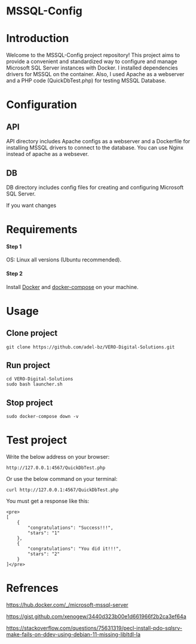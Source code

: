 # MSSQL-Config

# Introduction
Welcome to the MSSQL-Config project repository! This project aims to provide a convenient and standardized way to configure and manage Microsoft SQL Server instances with Docker.
I installed dependencies drivers for MSSQL on the container.
Also, I used Apache as a webserver and a PHP code (QuickDbTest.php) for testing MSSQL Database.

# Configuration
## API
API directory includes Apache configs as a webserver and a Dockerfile for installing MSSQL drivers to connect to the database.
You can use Nginx instead of apache as a websever.

## DB
DB directory includes config files for creating and configuring Microsoft SQL Server.

If you want changes

# Requirements
#### Step 1 
OS: Linux all versions (Ubuntu recommended).

#### Step 2 
Install [Docker](https://www.digitalocean.com/community/tutorials/how-to-install-and-use-docker-on-ubuntu-22-04) and [docker-compose](https://www.digitalocean.com/community/tutorials/how-to-install-and-use-docker-compose-on-ubuntu-20-04) on your machine.

# Usage
## Clone project
```  
git clone https://github.com/adel-bz/VERO-Digital-Solutions.git
```
## Run project
```
cd VERO-Digital-Solutions
sudo bash launcher.sh
```
## Stop project
```
sudo docker-compose down -v
```

# Test project
Write the below address on your browser:
```
http://127.0.0.1:4567/QuickDbTest.php
```
Or use the below command on your terminal:
```
curl http://127.0.0.1:4567/QuickDbTest.php
```
You must get a response like this:
```
<pre>
[
    {
        "congratulations": "Success!!!",
        "stars": "1"
    },
    {
        "congratulations": "You did it!!!",
        "stars": "2"
    }
]</pre>
```

# Refrences
https://hub.docker.com/_/microsoft-mssql-server

https://gist.github.com/xenogew/3440d323b00e1d661966f2b2ca3ef64a

https://stackoverflow.com/questions/75631319/pecl-install-pdo-sqlsrv-make-fails-on-ddev-using-debian-11-missing-libltdl-la
